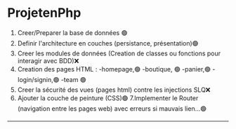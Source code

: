 # ProjetenPhp

1. Creer/Preparer la base de données 🟢
2. Definir l'architecture en couches (persistance, présentation)🟢
3. Creer les modules de données (Creation de classes ou fonctions pour interagir avec BDD)❌
4. Creation des pages HTML :
    -homepage,🟢
    -boutique, 🟢
    -panier,🟢
    -login/signin,🟢
    -team 🟢
5. Creer la sécurité des vues (pages html) contre les injections SLQ❌
6. Ajouter la couche de peinture (CSS)🟢
7.Implementer le Router (navigation entre les pages web) avec erreurs si mauvais lien...🟢
-----------------------------------------------------------------------------------------------------